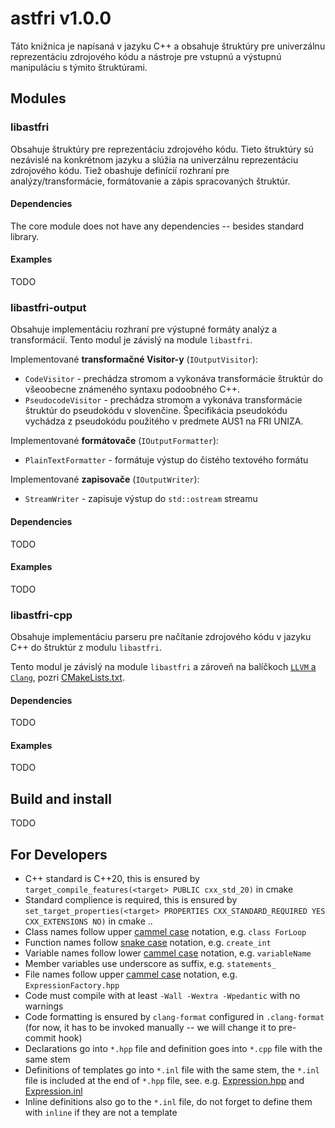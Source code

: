 # astfri v1.0.0

Táto knižnica je napísaná v jazyku C++ a obsahuje štruktúry pre univerzálnu reprezentáciu zdrojového kódu a nástroje pre vstupnú a výstupnú manipuláciu s týmito štruktúrami.

## Modules

### libastfri

Obsahuje štruktúry pre reprezentáciu zdrojového kódu. Tieto štruktúry sú nezávislé na konkrétnom jazyku a slúžia na univerzálnu reprezentáciu zdrojového kódu. Tiež obashuje definícií rozhraní pre analýzy/transformácie, formátovanie a zápis spracovaných štruktúr.

#### Dependencies
The core module does not have any dependencies -- besides standard library.

#### Examples
TODO

### libastfri-output

Obsahuje implementáciu rozhraní pre výstupné formáty analýz a transformácií. Tento modul je závislý na module `libastfri`.

Implementované **transformačné Visitor-y** (`IOutputVisitor`):
- `CodeVisitor` - prechádza stromom a vykonáva transformácie štruktúr do všeoobecne známeného syntaxu podoobného C++.
- `PseudocodeVisitor` - prechádza stromom a vykonáva transformácie štruktúr do pseudokódu v slovenčine. Špecifikácia pseudokódu vychádza z pseudokódu použitého v predmete AUS1 na FRI UNIZA.

Implementované **formátovače** (`IOutputFormatter`):
- `PlainTextFormatter` - formátuje výstup do čistého textového formátu

Implementované **zapisovače** (`IOutputWriter`):
- `StreamWriter` - zapisuje výstup do `std::ostream` streamu

#### Dependencies
TODO

#### Examples
TODO

### libastfri-cpp

Obsahuje implementáciu parseru pre načítanie zdrojového kódu v jazyku C++ do štruktúr z modulu `libastfri`. 

Tento modul je závislý na module `libastfri` a zároveň na balíčkoch [`LLVM` a `Clang`](https://llvm.org/docs/GettingStartedTutorials.html), pozri  [CMakeLists.txt](./libastfri-cpp/CMakeLists.txt).

#### Dependencies
TODO

#### Examples
TODO

## Build and install
TODO

## For Developers
- C++ standard is C++20, this is ensured by `target_compile_features(<target> PUBLIC cxx_std_20)` in cmake  
- Standard complience is required, this is ensured by `set_target_properties(<target> PROPERTIES CXX_STANDARD_REQUIRED YES CXX_EXTENSIONS NO)` in cmake ..
- Class names follow upper [cammel case](https://en.wikipedia.org/wiki/Camel_case) notation, e.g. `class ForLoop`  
- Function names follow [snake case](https://en.wikipedia.org/wiki/Snake_case) notation, e.g. `create_int`  
- Variable names follow lower [cammel case](https://en.wikipedia.org/wiki/Camel_case) notation, e.g. `variableName`  
- Member variables use underscore as suffix, e.g. `statements_`  
- File names follow upper [cammel case](https://en.wikipedia.org/wiki/Camel_case) notation, e.g. `ExpressionFactory.hpp`  
- Code must compile with at least `-Wall -Wextra -Wpedantic` with no warnings  
- Code formatting is ensured by `clang-format` configured in `.clang-format` (for now, it has to be invoked manually -- we will change it to pre-commit hook)
- Declarations go into `*.hpp` file and definition goes into `*.cpp` file with the same stem  
- Definitions of templates go into `*.inl` file with the same stem, the `*.inl` file is included at the end of `*.hpp` file, see. e.g. [Expression.hpp](libastfri/Expression.hpp) and [Expression.inl](libastfri/impl/Expression.inl)  
- Inline definitions also go to the `*.inl` file, do not forget to define them with `inline` if they are not a template